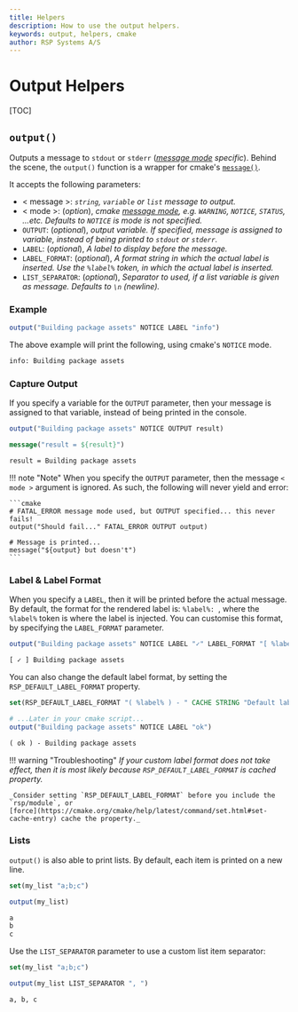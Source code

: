 ```yaml
---
title: Helpers
description: How to use the output helpers.
keywords: output, helpers, cmake
author: RSP Systems A/S
---
```


# Output Helpers

[TOC]

## `output()`

Outputs a message to `stdout` or `stderr`
(_[message mode](https://cmake.org/cmake/help/latest/command/message.html#general-messages) specific_).
Behind the scene, the `output()` function is a wrapper for cmake's [`message()`](https://cmake.org/cmake/help/latest/command/message.html).

It accepts the following parameters:

* < message >: _`string`, `variable` or `list` message to output._
* < mode >: (_option_), _cmake [message mode](https://cmake.org/cmake/help/latest/command/message.html#general-messages), e.g. `WARNING`, `NOTICE`, `STATUS`, ...etc._
_Defaults to `NOTICE` is mode is not specified._
* `OUTPUT`: (_optional_), _output variable. If specified, message is assigned to variable, instead of being printed to `stdout` or `stderr`._
* `LABEL`: (_optional_), _A label to display before the message._
* `LABEL_FORMAT`: (_optional_), _A format string in which the actual label is inserted. Use the `%label%` token, in which the actual label is inserted._
* `LIST_SEPARATOR`: (_optional_), _Separator to used, if a list variable is given as message. Defaults to `\n` (newline)._

### Example

```cmake
output("Building package assets" NOTICE LABEL "info")
```

The above example will print the following, using cmake's `NOTICE` mode.

```txt
info: Building package assets
```

### Capture Output

If you specify a variable for the `OUTPUT` parameter, then your message is assigned to that variable, instead of
being printed in the console.

```cmake
output("Building package assets" NOTICE OUTPUT result)

message("result = ${result}")
```

```txt
result = Building package assets
```

!!! note "Note"
    When you specify the `OUTPUT` parameter, then the message `< mode >` argument is ignored.
    As such, the following will never yield and error:

    ```cmake
    # FATAL_ERROR message mode used, but OUTPUT specified... this never fails!
    output("Should fail..." FATAL_ERROR OUTPUT output)
    
    # Message is printed...
    message("${output} but doesn't")
    ```

### Label & Label Format

When you specify a `LABEL`, then it will be printed before the actual message.
By default, the format for the rendered label is: `%label%: `, where the `%label%` token is where the label is injected.
You can customise this format, by specifying the `LABEL_FORMAT` parameter.

```cmake
output("Building package assets" NOTICE LABEL "✓" LABEL_FORMAT "[ %label% ] ")
```

```txt
[ ✓ ] Building package assets
```

You can also change the default label format, by setting the `RSP_DEFAULT_LABEL_FORMAT` property.

```cmake
set(RSP_DEFAULT_LABEL_FORMAT "( %label% ) - " CACHE STRING "Default label format...")

# ...Later in your cmake script...
output("Building package assets" NOTICE LABEL "ok")
```

```txt
( ok ) - Building package assets
```

!!! warning "Troubleshooting"
    _If your custom label format does not take effect, then it is most likely because `RSP_DEFAULT_LABEL_FORMAT` is
    cached property._

    _Consider setting `RSP_DEFAULT_LABEL_FORMAT` before you include the `rsp/module`, or
    [force](https://cmake.org/cmake/help/latest/command/set.html#set-cache-entry) cache the property._

### Lists

`output()` is also able to print lists. By default, each item is printed on a new line.

```cmake
set(my_list "a;b;c")

output(my_list)
```

```txt
a
b
c
```

Use the `LIST_SEPARATOR` parameter to use a custom list item separator:

```cmake
set(my_list "a;b;c")

output(my_list LIST_SEPARATOR ", ")
```

```txt
a, b, c 
```